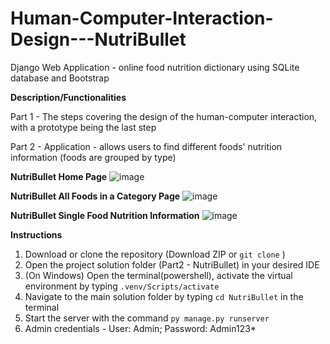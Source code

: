 # Human-Computer-Interaction-Design---NutriBullet

Django Web Application - online food nutrition dictionary using SQLite database and Bootstrap

**__Description/Functionalities__**

Part 1 - The steps covering the design of the human-computer interaction, with a prototype being the last step

Part 2 -  Application - allows users to find different foods' nutrition information (foods are grouped by type)



**NutriBullet Home Page**
![image](https://github.com/user-attachments/assets/ca2a91dd-8a52-4d72-bb07-43ad00c3465a)

**NutriBullet All Foods in a Category Page**
![image](https://github.com/user-attachments/assets/f07f3f33-b77b-46c6-8d8b-b1bb02375ad2)

**NutriBullet Single Food Nutrition Information**
![image](https://github.com/user-attachments/assets/4f2ef2ad-3618-4790-b33d-1911e0c59795)




**__Instructions__**

1. Download or clone the repository (Download ZIP or `git clone` )
2. Open the project solution folder (Part2 - NutriBullet) in your desired IDE
3. (On Windows) Open the terminal(powershell), activate the virtual environment by typing `.venv/Scripts/activate`
4. Navigate to the main solution folder by typing `cd NutriBullet` in the terminal
5. Start the server with the command `py manage.py runserver` 
6. Admin credentials - User: Admin; Password: Admin123*






